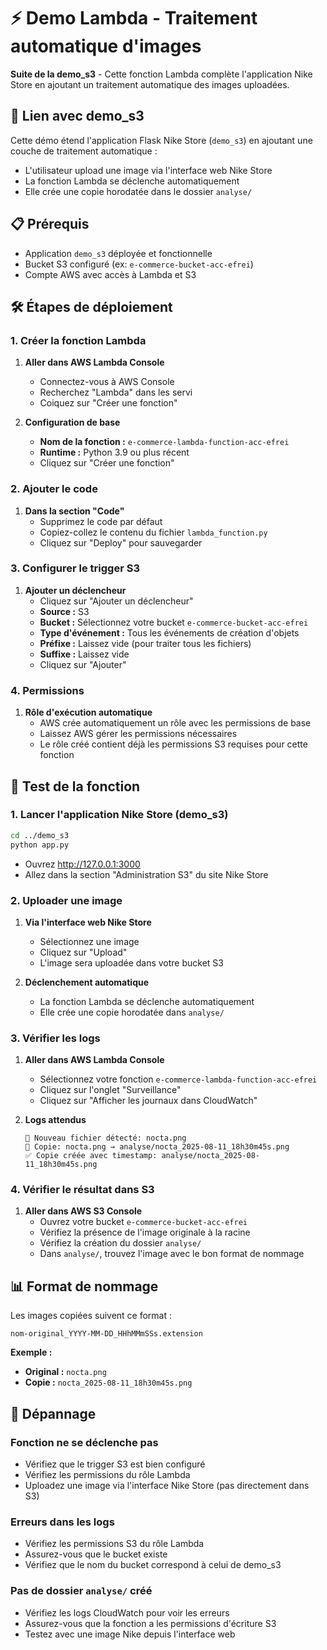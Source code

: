 # ⚡ Demo Lambda - Traitement automatique d'images

**Suite de la demo_s3** - Cette fonction Lambda complète l'application Nike Store en ajoutant un traitement automatique des images uploadées.

## 🔗 Lien avec demo_s3

Cette démo étend l'application Flask Nike Store (`demo_s3`) en ajoutant une couche de traitement automatique :

- L'utilisateur upload une image via l'interface web Nike Store
- La fonction Lambda se déclenche automatiquement
- Elle crée une copie horodatée dans le dossier `analyse/`

## 📋 Prérequis

- Application `demo_s3` déployée et fonctionnelle
- Bucket S3 configuré (ex: `e-commerce-bucket-acc-efrei`)
- Compte AWS avec accès à Lambda et S3

## 🛠️ Étapes de déploiement

### 1. Créer la fonction Lambda

1. **Aller dans AWS Lambda Console**

   - Connectez-vous à AWS Console
   - Recherchez "Lambda" dans les servi
   - Coiquez sur "Créer une fonction"

2. **Configuration de base**
   - **Nom de la fonction :** `e-commerce-lambda-function-acc-efrei`
   - **Runtime :** Python 3.9 ou plus récent
   - Cliquez sur "Créer une fonction"

### 2. Ajouter le code

1. **Dans la section "Code"**
   - Supprimez le code par défaut
   - Copiez-collez le contenu du fichier `lambda_function.py`
   - Cliquez sur "Deploy" pour sauvegarder

### 3. Configurer le trigger S3

1. **Ajouter un déclencheur**
   - Cliquez sur "Ajouter un déclencheur"
   - **Source :** S3
   - **Bucket :** Sélectionnez votre bucket `e-commerce-bucket-acc-efrei`
   - **Type d'événement :** Tous les événements de création d'objets
   - **Préfixe :** Laissez vide (pour traiter tous les fichiers)
   - **Suffixe :** Laissez vide
   - Cliquez sur "Ajouter"

### 4. Permissions

1. **Rôle d'exécution automatique**
   - AWS crée automatiquement un rôle avec les permissions de base
   - Laissez AWS gérer les permissions nécessaires
   - Le rôle créé contient déjà les permissions S3 requises pour cette fonction

## 🧪 Test de la fonction

### 1. Lancer l'application Nike Store (demo_s3)

```bash
cd ../demo_s3
python app.py
```

- Ouvrez http://127.0.0.1:3000
- Allez dans la section "Administration S3" du site Nike Store

### 2. Uploader une image

1. **Via l'interface web Nike Store**

   - Sélectionnez une image
   - Cliquez sur "Upload"
   - L'image sera uploadée dans votre bucket S3

2. **Déclenchement automatique**
   - La fonction Lambda se déclenche automatiquement
   - Elle crée une copie horodatée dans `analyse/`

### 3. Vérifier les logs

1. **Aller dans AWS Lambda Console**

   - Sélectionnez votre fonction `e-commerce-lambda-function-acc-efrei`
   - Cliquez sur l'onglet "Surveillance"
   - Cliquez sur "Afficher les journaux dans CloudWatch"

2. **Logs attendus**
   ```
   📁 Nouveau fichier détecté: nocta.png
   🔄 Copie: nocta.png → analyse/nocta_2025-08-11_18h30m45s.png
   ✅ Copie créée avec timestamp: analyse/nocta_2025-08-11_18h30m45s.png
   ```

### 4. Vérifier le résultat dans S3

1. **Aller dans AWS S3 Console**
   - Ouvrez votre bucket `e-commerce-bucket-acc-efrei`
   - Vérifiez la présence de l'image originale à la racine
   - Vérifiez la création du dossier `analyse/`
   - Dans `analyse/`, trouvez l'image avec le bon format de nommage

## 📊 Format de nommage

Les images copiées suivent ce format :

```
nom-original_YYYY-MM-DD_HHhMMmSSs.extension
```

**Exemple :**

- **Original :** `nocta.png`
- **Copie :** `nocta_2025-08-11_18h30m45s.png`

## 🔧 Dépannage

### Fonction ne se déclenche pas

- Vérifiez que le trigger S3 est bien configuré
- Vérifiez les permissions du rôle Lambda
- Uploadez une image via l'interface Nike Store (pas directement dans S3)

### Erreurs dans les logs

- Vérifiez les permissions S3 du rôle Lambda
- Assurez-vous que le bucket existe
- Vérifiez que le nom du bucket correspond à celui de demo_s3

### Pas de dossier `analyse/` créé

- Vérifiez les logs CloudWatch pour voir les erreurs
- Assurez-vous que la fonction a les permissions d'écriture S3
- Testez avec une image Nike depuis l'interface web

